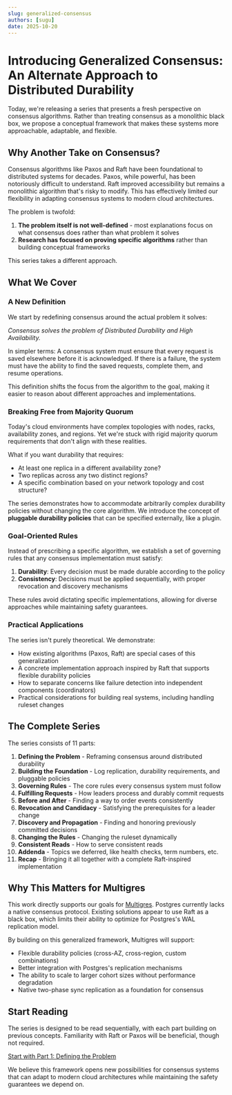 ```yaml
---
slug: generalized-consensus
authors: [sugu]
date: 2025-10-20
---
```


# Introducing Generalized Consensus: An Alternate Approach to Distributed Durability

Today, we're releasing a series that presents a fresh perspective on consensus algorithms. Rather than treating consensus as a monolithic black box, we propose a conceptual framework that makes these systems more approachable, adaptable, and flexible.

<!--truncate-->

## Why Another Take on Consensus?

Consensus algorithms like Paxos and Raft have been foundational to distributed systems for decades. Paxos, while powerful, has been notoriously difficult to understand. Raft improved accessibility but remains a monolithic algorithm that's risky to modify. This has effectively limited our flexibility in adapting consensus systems to modern cloud architectures.

The problem is twofold:
1. **The problem itself is not well-defined** - most explanations focus on what consensus does rather than what problem it solves
2. **Research has focused on proving specific algorithms** rather than building conceptual frameworks

This series takes a different approach.

## What We Cover

### A New Definition

We start by redefining consensus around the actual problem it solves:

*Consensus solves the problem of Distributed Durability and High Availability.*

In simpler terms: A consensus system must ensure that every request is saved elsewhere before it is acknowledged. If there is a failure, the system must have the ability to find the saved requests, complete them, and resume operations.

This definition shifts the focus from the algorithm to the goal, making it easier to reason about different approaches and implementations.

### Breaking Free from Majority Quorum

Today's cloud environments have complex topologies with nodes, racks, availability zones, and regions. Yet we're stuck with rigid majority quorum requirements that don't align with these realities.

What if you want durability that requires:
- At least one replica in a different availability zone?
- Two replicas across any two distinct regions?
- A specific combination based on your network topology and cost structure?

The series demonstrates how to accommodate arbitrarily complex durability policies without changing the core algorithm. We introduce the concept of **pluggable durability policies** that can be specified externally, like a plugin.

### Goal-Oriented Rules

Instead of prescribing a specific algorithm, we establish a set of governing rules that any consensus implementation must satisfy:

1. **Durability**: Every decision must be made durable according to the policy
2. **Consistency**: Decisions must be applied sequentially, with proper revocation and discovery mechanisms

These rules avoid dictating specific implementations, allowing for diverse approaches while maintaining safety guarantees.

### Practical Applications

The series isn't purely theoretical. We demonstrate:
- How existing algorithms (Paxos, Raft) are special cases of this generalization
- A concrete implementation approach inspired by Raft that supports flexible durability policies
- How to separate concerns like failure detection into independent components (coordinators)
- Practical considerations for building real systems, including handling ruleset changes

## The Complete Series

The series consists of 11 parts:

1. **Defining the Problem** - Reframing consensus around distributed durability
2. **Building the Foundation** - Log replication, durability requirements, and pluggable policies
3. **Governing Rules** - The core rules every consensus system must follow
4. **Fulfilling Requests** - How leaders process and durably commit requests
5. **Before and After** - Finding a way to order events consistently
6. **Revocation and Candidacy** - Satisfying the prerequisites for a leader change
7. **Discovery and Propagation** - Finding and honoring previously committed decisions
8. **Changing the Rules** - Changing the ruleset dynamically
9. **Consistent Reads** - How to serve consistent reads
10. **Addenda** - Topics we deferred, like health checks, term numbers, etc.
11. **Recap** - Bringing it all together with a complete Raft-inspired implementation

## Why This Matters for Multigres

This work directly supports our goals for [Multigres](https://multigres.com). Postgres currently lacks a native consensus protocol. Existing solutions appear to use Raft as a black box, which limits their ability to optimize for Postgres's WAL replication model.

By building on this generalized framework, Multigres will support:
- Flexible durability policies (cross-AZ, cross-region, custom combinations)
- Better integration with Postgres's replication mechanisms
- The ability to scale to larger cohort sizes without performance degradation
- Native two-phase sync replication as a foundation for consensus

## Start Reading

The series is designed to be read sequentially, with each part building on previous concepts. Familiarity with Raft or Paxos will be beneficial, though not required.

[Start with Part 1: Defining the Problem](/consensus)

We believe this framework opens new possibilities for consensus systems that can adapt to modern cloud architectures while maintaining the safety guarantees we depend on.
